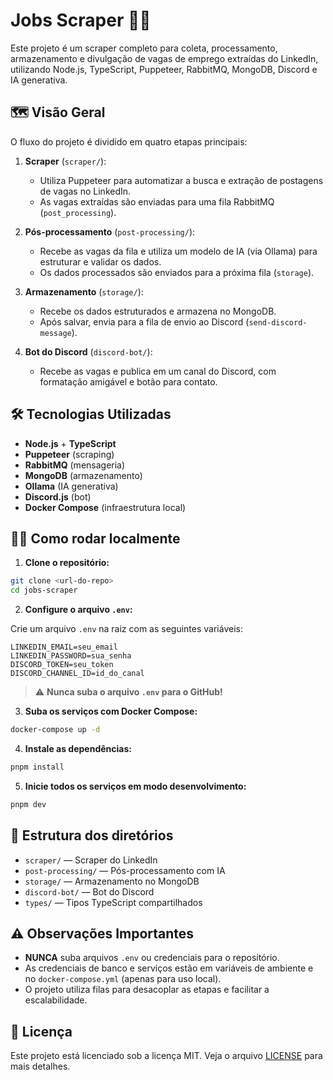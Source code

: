 # Jobs Scraper 🚀💼

Este projeto é um scraper completo para coleta, processamento, armazenamento e divulgação de vagas de emprego extraídas do LinkedIn, utilizando Node.js, TypeScript, Puppeteer, RabbitMQ, MongoDB, Discord e IA generativa.

## 🗺️ Visão Geral

O fluxo do projeto é dividido em quatro etapas principais:

1. **Scraper** (`scraper/`):

   -  Utiliza Puppeteer para automatizar a busca e extração de postagens de vagas no LinkedIn.
   -  As vagas extraídas são enviadas para uma fila RabbitMQ (`post_processing`).

2. **Pós-processamento** (`post-processing/`):

   -  Recebe as vagas da fila e utiliza um modelo de IA (via Ollama) para estruturar e validar os dados.
   -  Os dados processados são enviados para a próxima fila (`storage`).

3. **Armazenamento** (`storage/`):

   -  Recebe os dados estruturados e armazena no MongoDB.
   -  Após salvar, envia para a fila de envio ao Discord (`send-discord-message`).

4. **Bot do Discord** (`discord-bot/`):
   -  Recebe as vagas e publica em um canal do Discord, com formatação amigável e botão para contato.

## 🛠️ Tecnologias Utilizadas

-  **Node.js** + **TypeScript**
-  **Puppeteer** (scraping)
-  **RabbitMQ** (mensageria)
-  **MongoDB** (armazenamento)
-  **Ollama** (IA generativa)
-  **Discord.js** (bot)
-  **Docker Compose** (infraestrutura local)

## 🏃‍♂️ Como rodar localmente

1. **Clone o repositório:**

```bash
git clone <url-do-repo>
cd jobs-scraper
```

2. **Configure o arquivo `.env`:**

Crie um arquivo `.env` na raiz com as seguintes variáveis:

```
LINKEDIN_EMAIL=seu_email
LINKEDIN_PASSWORD=sua_senha
DISCORD_TOKEN=seu_token
DISCORD_CHANNEL_ID=id_do_canal
```

> ⚠️ **Nunca suba o arquivo `.env` para o GitHub!**

3. **Suba os serviços com Docker Compose:**

```bash
docker-compose up -d
```

4. **Instale as dependências:**

```bash
pnpm install
```

5. **Inicie todos os serviços em modo desenvolvimento:**

```bash
pnpm dev
```

## 📁 Estrutura dos diretórios

-  `scraper/` — Scraper do LinkedIn
-  `post-processing/` — Pós-processamento com IA
-  `storage/` — Armazenamento no MongoDB
-  `discord-bot/` — Bot do Discord
-  `types/` — Tipos TypeScript compartilhados

## ⚠️ Observações Importantes

-  **NUNCA** suba arquivos `.env` ou credenciais para o repositório.
-  As credenciais de banco e serviços estão em variáveis de ambiente e no `docker-compose.yml` (apenas para uso local).
-  O projeto utiliza filas para desacoplar as etapas e facilitar a escalabilidade.

## 📄 Licença

Este projeto está licenciado sob a licença MIT. Veja o arquivo [LICENSE](LICENSE) para mais detalhes.
